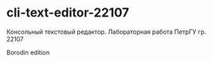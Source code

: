 # cli-text-editor-22107
Консольный текстовый редактор. Лабораторная работа ПетрГУ гр. 22107

Borodin edition
